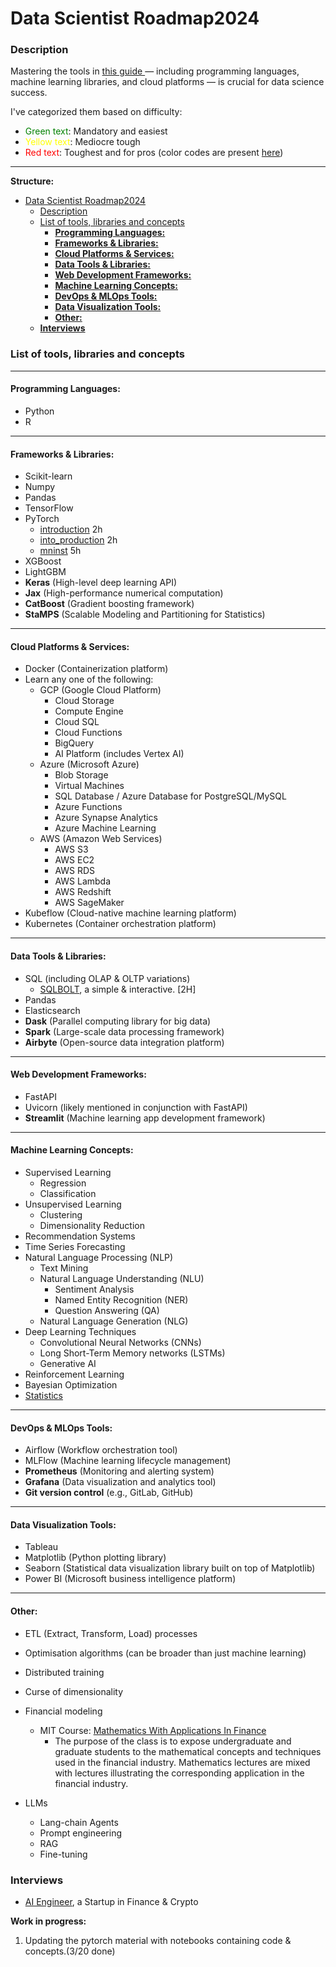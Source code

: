 # Data Scientist Roadmap2024

### Description
Mastering the tools in [this guide ](https://www.notion.so/AI-Roadmap-2024-b06e9b87fe8940f191b68d7100f01eed)— including programming languages, machine learning libraries, and cloud platforms — is crucial for data science success.

I've categorized them based on difficulty:
* <span style="color:green"> Green text</span>: Mandatory and easiest
* <span style="color:yellow"> Yellow text</span>: Mediocre tough
* <span style="color:red"> Red text</span>: Toughest and for pros
(color codes are present [here](https://www.notion.so/AI-Roadmap-2024-b06e9b87fe8940f191b68d7100f01eed))


---
**Structure:** 
- [Data Scientist Roadmap2024](#data-scientist-roadmap2024)
    - [Description](#description)
    - [List of tools, libraries and concepts](#list-of-tools-libraries-and-concepts)
      - [**Programming Languages:**](#programming-languages)
      - [**Frameworks \& Libraries:**](#frameworks--libraries)
      - [**Cloud Platforms \& Services:**](#cloud-platforms--services)
      - [**Data Tools \& Libraries:**](#data-tools--libraries)
      - [**Web Development Frameworks:**](#web-development-frameworks)
      - [**Machine Learning Concepts:**](#machine-learning-concepts)
      - [**DevOps \& MLOps Tools:**](#devops--mlops-tools)
      - [**Data Visualization Tools:**](#data-visualization-tools)
      - [**Other:**](#other)
    - [**Interviews**](#interviews)

### List of tools, libraries and concepts 
---
#### **Programming Languages:**

- Python
- R

---

#### **Frameworks & Libraries:**

- Scikit-learn
- Numpy
- Pandas
- TensorFlow
- PyTorch
  - [introduction](https://github.com/xandie985/data-scientist-roadmap2024/blob/main/pytorch/ch1.introduction.ipynb) 2h
  - [into_production](https://github.com/xandie985/data-scientist-roadmap2024/blob/main/pytorch/ch2_production.ipynb) 2h
  - [mninst](https://github.com/xandie985/data-scientist-roadmap2024/blob/main/pytorch/ch3.mnist.ipynb) 5h
- XGBoost
- LightGBM
- **Keras** (High-level deep learning API)
- **Jax** (High-performance numerical computation)
- **CatBoost** (Gradient boosting framework)
- **StaMPS** (Scalable Modeling and Partitioning for Statistics)

---

#### **Cloud Platforms & Services:**

- Docker (Containerization platform)
- Learn any one of the following:
    - GCP (Google Cloud Platform)
        - Cloud Storage
        - Compute Engine
        - Cloud SQL
        - Cloud Functions
        - BigQuery
        - AI Platform (includes Vertex AI)
    - Azure (Microsoft Azure)
        - Blob Storage
        - Virtual Machines
        - SQL Database / Azure Database for PostgreSQL/MySQL
        - Azure Functions
        - Azure Synapse Analytics
        - Azure Machine Learning
    - AWS (Amazon Web Services)
        - AWS S3
        - AWS EC2
        - AWS RDS
        - AWS Lambda
        - AWS Redshift
        - AWS SageMaker
- Kubeflow (Cloud-native machine learning platform)
- Kubernetes (Container orchestration platform)

---

#### **Data Tools & Libraries:**

- SQL (including OLAP & OLTP variations)
    - [SQLBOLT](https://sqlbolt.com/), a simple & interactive. [2H]
- Pandas
- Elasticsearch
- **Dask** (Parallel computing library for big data)
- **Spark** (Large-scale data processing framework)
- **Airbyte** (Open-source data integration platform)

---

#### **Web Development Frameworks:**

- FastAPI
- Uvicorn (likely mentioned in conjunction with FastAPI)
- **Streamlit** (Machine learning app development framework)

---

#### **Machine Learning Concepts:**

- Supervised Learning
    - Regression
    - Classification
- Unsupervised Learning
    - Clustering
    - Dimensionality Reduction
- Recommendation Systems
- Time Series Forecasting
- Natural Language Processing (NLP)
    - Text Mining
    - Natural Language Understanding (NLU)
        - Sentiment Analysis
        - Named Entity Recognition (NER)
        - Question Answering (QA)
    - Natural Language Generation (NLG)
- Deep Learning Techniques
    - Convolutional Neural Networks (CNNs)
    - Long Short-Term Memory networks (LSTMs)
    - Generative AI
- Reinforcement Learning
- Bayesian Optimization
- [Statistics](https://github.com/xandie985/data-scientist-roadmap2024/blob/main/Statistics/statistics.md) 

---

#### **DevOps & MLOps Tools:**

- Airflow (Workflow orchestration tool)
- MLFlow (Machine learning lifecycle management)
- **Prometheus** (Monitoring and alerting system)
- **Grafana** (Data visualization and analytics tool)
- **Git version control** (e.g., GitLab, GitHub)

---

#### **Data Visualization Tools:**

- Tableau
- Matplotlib (Python plotting library)
- Seaborn (Statistical data visualization library built on top of Matplotlib)
- Power BI (Microsoft business intelligence platform)

---

#### **Other:**

- ETL (Extract, Transform, Load) processes
- Optimisation algorithms (can be broader than just machine learning)
- Distributed training
- Curse of dimensionality
- Financial modeling
  - MIT Course: [Mathematics With Applications In Finance](https://ocw.mit.edu/courses/18-s096-topics-in-mathematics-with-applications-in-finance-fall-2013/video_galleries/video-lectures/)
    - The purpose of the class is to expose undergraduate and graduate students to the mathematical concepts and techniques used in the financial industry. Mathematics lectures are mixed with lectures illustrating the corresponding application in the financial industry. 

- LLMs
    - Lang-chain Agents
    - Prompt engineering
    - RAG
    - Fine-tuning

### **Interviews**
- [AI Engineer](https://github.com/xandie985/data-scientist-roadmap2024/blob/main/Interviews/int1.md), a Startup in Finance & Crypto

**Work in progress:**
1. Updating the pytorch material with notebooks containing code & concepts.(3/20 done)
